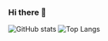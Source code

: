 ### Hi there 👋

<!--
**shivam2003sy/shivam2003sy** is a ✨ _special_ ✨ repository because its `README.md` (this file) appears on your GitHub profile.

Here are some ideas to get you started:

- 🔭 I’m currently working on ...
- 🌱 I’m currently learning ...
- 👯 I’m looking to collaborate on ...
- 🤔 I’m looking for help with ...
💬 Ask me about tech , data , frontend , ml , data science and ai 
- 📫 How to reach me: ...
- 😄 Pronouns: ...
- ⚡ Fun fact: ...
-->
![GitHub stats](https://github-readme-stats.vercel.app/api?username=shivam2003sy&show_icons=true&theme=tokyonight)
![Top Langs](https://github-readme-stats.vercel.app/api/top-langs/?username=Shivam2003sy&theme=tokyonight)

